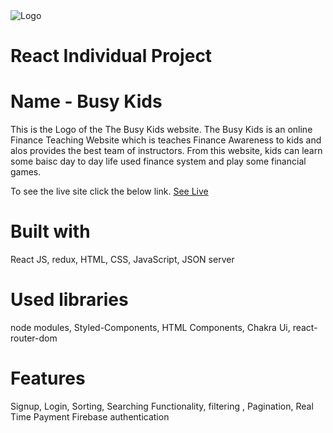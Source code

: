
<img src="https://energized-baseball-7687-roshanaas.vercel.app/static/media/BusyKids.0653874d086f04d99ce6.png" alt="Logo" title="Project Logo">


<h1><b>React Individual Project</b></h1>
<h1>Name - Busy Kids</h1>

This is the Logo of the The Busy Kids website. The Busy Kids is an online Finance Teaching Website which is teaches Finance Awareness to kids and alos provides the best team of instructors. From this website, kids can learn some baisc day to day life used finance system and play some financial games.

To see the live site click the below link.
[See Live](https://energized-baseball-7687-roshanaas.vercel.app/)


<h1>Built with</h1>
React JS,
redux,
HTML,
CSS,
JavaScript,
JSON server

<h1>Used libraries</h1>
node modules,
Styled-Components,
HTML Components,
Chakra Ui,
react-router-dom

<h1>Features</h1>
Signup,
Login,
Sorting,
Searching Functionality,
filtering ,
Pagination,
Real Time Payment 
Firebase authentication
